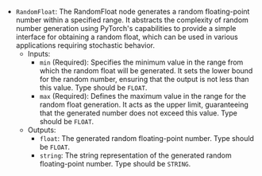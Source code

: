 - `RandomFloat`: The RandomFloat node generates a random floating-point number within a specified range. It abstracts the complexity of random number generation using PyTorch's capabilities to provide a simple interface for obtaining a random float, which can be used in various applications requiring stochastic behavior.
    - Inputs:
        - `min` (Required): Specifies the minimum value in the range from which the random float will be generated. It sets the lower bound for the random number, ensuring that the output is not less than this value. Type should be `FLOAT`.
        - `max` (Required): Defines the maximum value in the range for the random float generation. It acts as the upper limit, guaranteeing that the generated number does not exceed this value. Type should be `FLOAT`.
    - Outputs:
        - `float`: The generated random floating-point number. Type should be `FLOAT`.
        - `string`: The string representation of the generated random floating-point number. Type should be `STRING`.
